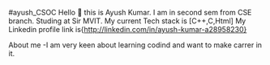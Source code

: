 #ayush_CSOC
Hello 👐 this is Ayush Kumar.
I am in second sem from CSE branch.
Studing at Sir MVIT.
My current Tech stack is [C++,C,Html]
My Linkedin profile link is{http://linkedin.com/in/ayush-kumar-a28958230}





About me -I am very keen about learning codind and want to make carrer in it.

